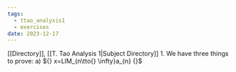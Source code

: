 ```yaml
---
tags:
  - ttao_analysis1
  - exercises
date: 2023-12-17
---
```

[[Directory]], [[T. Tao Analysis 1|Subject Directory]]
1. 
We have three things to prove:
a) ${} x=LIM_{n\tto{} \infty}a_{n} {}$